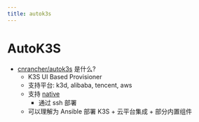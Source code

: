 ```yaml
---
title: autok3s
---
```


# AutoK3S

- [cnrancher/autok3s](https://github.com/cnrancher/autok3s) 是什么?
  - K3S UI Based Provisioner
  - 支持平台: k3d, alibaba, tencent, aws
  - 支持 [native](https://github.com/cnrancher/autok3s/blob/master/docs/i18n/en_us/native/README.md)
    - 通过 ssh 部署
  - 可以理解为 Ansible 部署 K3S + 云平台集成 + 部分内置组件
